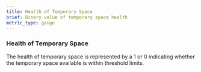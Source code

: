 ```yaml
---
title: Health of Temporary Space
brief: Binary value of temporary space health
metric_type: gauge
---
```

### Health of Temporary Space
The health of temporary space is represented by a 1 or 0 indicating whether the temporary space available is within threshold limits.
